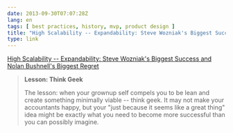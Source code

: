 ```yaml
---
date: 2013-09-30T07:07:28Z
lang: en
tags: [ best practices, history, mvp, product design ]
title: "High Scalability -- Expandability: Steve Wozniak's Biggest Success and Nolan Bushnell's Biggest Regret"
type: link
---
```


[High Scalability -- Expandability: Steve Wozniak's Biggest Success and
Nolan Bushnell's
Biggest Regret](http://highscalability.com/blog/2013/9/30/expandability-steve-wozniaks-biggest-success-and-nolan-bushn.html)

> **Lesson: Think Geek**
>
> The lesson: when your grownup self compels you to be lean and create
> something minimally viable -- think geek. It may not make your
> accountants happy, but your "just because it seems like a great thing"
> idea might be exactly what you need to become more successful than you
> can possibly imagine.

